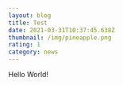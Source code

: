 ```yaml
---
layout: blog
title: Test
date: 2021-03-31T10:37:45.638Z
thumbnail: /img/pineapple.png
rating: 1
category: news
---
```


Hello World!
